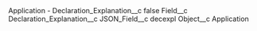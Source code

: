 <?xml version="1.0" encoding="UTF-8"?>
<CustomMetadata xmlns="http://soap.sforce.com/2006/04/metadata" xmlns:xsi="http://www.w3.org/2001/XMLSchema-instance" xmlns:xsd="http://www.w3.org/2001/XMLSchema">
    <label>Application - Declaration_Explanation__c</label>
    <protected>false</protected>
    <values>
        <field>Field__c</field>
        <value xsi:type="xsd:string">Declaration_Explanation__c</value>
    </values>
    <values>
        <field>JSON_Field__c</field>
        <value xsi:type="xsd:string">decexpl</value>
    </values>
    <values>
        <field>Object__c</field>
        <value xsi:type="xsd:string">Application</value>
    </values>
</CustomMetadata>
